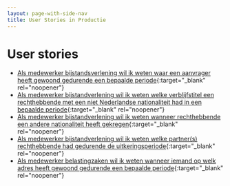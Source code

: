 ```yaml
---
layout: page-with-side-nav
title: User Stories in Productie
---
```


# User stories

- [Als medewerker bijstandsverlening wil ik weten waar een aanvrager heeft gewoond gedurende een bepaalde periode](https://github.com/VNG-Realisatie/Haal-Centraal-BRP-historie-bevragen/issues/43){:target="_blank" rel="noopener"}
- [Als medewerker bijstandverlening wil ik weten welke verblijfstitel een rechthebbende met een niet Nederlandse nationaliteit had in een bepaalde periode](https://github.com/VNG-Realisatie/Haal-Centraal-BRP-historie-bevragen/issues/42){:target="_blank" rel="noopener"}
- [Als medewerker bijstandverlening wil ik weten wanneer rechthebbende een andere nationaliteit heeft gekregen](https://github.com/VNG-Realisatie/Haal-Centraal-BRP-historie-bevragen/issues/41){:target="_blank" rel="noopener"}
- [Als medewerker bijstandverlening wil ik weten welke partner(s) rechthebbende had gedurende de uitkeringsperiode](https://github.com/VNG-Realisatie/Haal-Centraal-BRP-historie-bevragen/issues/40){:target="_blank" rel="noopener"}
- [Als medewerker belastingzaken wil ik weten wanneer iemand op welk adres heeft gewoond gedurende een bepaalde periode](https://github.com/VNG-Realisatie/Haal-Centraal-BRP-historie-bevragen/issues/30){:target="_blank" rel="noopener"}

